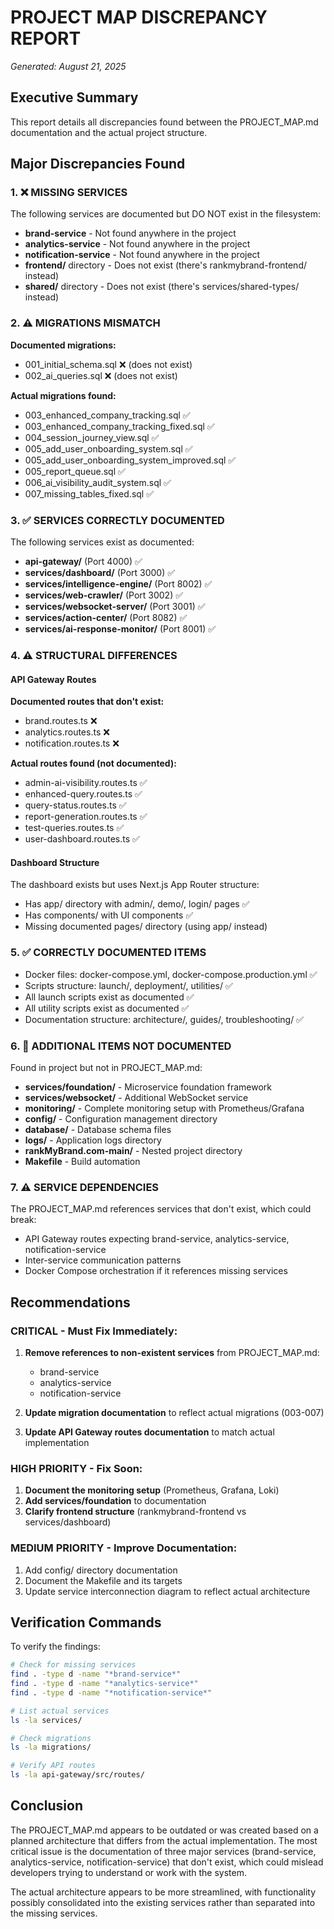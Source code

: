 # PROJECT MAP DISCREPANCY REPORT
*Generated: August 21, 2025*

## Executive Summary
This report details all discrepancies found between the PROJECT_MAP.md documentation and the actual project structure.

## Major Discrepancies Found

### 1. ❌ MISSING SERVICES
The following services are documented but DO NOT exist in the filesystem:
- **brand-service** - Not found anywhere in the project
- **analytics-service** - Not found anywhere in the project  
- **notification-service** - Not found anywhere in the project
- **frontend/** directory - Does not exist (there's rankmybrand-frontend/ instead)
- **shared/** directory - Does not exist (there's services/shared-types/ instead)

### 2. ⚠️ MIGRATIONS MISMATCH
**Documented migrations:**
- 001_initial_schema.sql ❌ (does not exist)
- 002_ai_queries.sql ❌ (does not exist)

**Actual migrations found:**
- 003_enhanced_company_tracking.sql ✅
- 003_enhanced_company_tracking_fixed.sql ✅
- 004_session_journey_view.sql ✅
- 005_add_user_onboarding_system.sql ✅
- 005_add_user_onboarding_system_improved.sql ✅
- 005_report_queue.sql ✅
- 006_ai_visibility_audit_system.sql ✅
- 007_missing_tables_fixed.sql ✅

### 3. ✅ SERVICES CORRECTLY DOCUMENTED
The following services exist as documented:
- **api-gateway/** (Port 4000) ✅
- **services/dashboard/** (Port 3000) ✅
- **services/intelligence-engine/** (Port 8002) ✅
- **services/web-crawler/** (Port 3002) ✅
- **services/websocket-server/** (Port 3001) ✅
- **services/action-center/** (Port 8082) ✅
- **services/ai-response-monitor/** (Port 8001) ✅

### 4. ⚠️ STRUCTURAL DIFFERENCES

#### API Gateway Routes
**Documented routes that don't exist:**
- brand.routes.ts ❌
- analytics.routes.ts ❌
- notification.routes.ts ❌

**Actual routes found (not documented):**
- admin-ai-visibility.routes.ts ✅
- enhanced-query.routes.ts ✅
- query-status.routes.ts ✅
- report-generation.routes.ts ✅
- test-queries.routes.ts ✅
- user-dashboard.routes.ts ✅

#### Dashboard Structure
The dashboard exists but uses Next.js App Router structure:
- Has app/ directory with admin/, demo/, login/ pages ✅
- Has components/ with UI components ✅
- Missing documented pages/ directory (using app/ instead)

### 5. ✅ CORRECTLY DOCUMENTED ITEMS
- Docker files: docker-compose.yml, docker-compose.production.yml ✅
- Scripts structure: launch/, deployment/, utilities/ ✅
- All launch scripts exist as documented ✅
- All utility scripts exist as documented ✅
- Documentation structure: architecture/, guides/, troubleshooting/ ✅

### 6. 📁 ADDITIONAL ITEMS NOT DOCUMENTED
Found in project but not in PROJECT_MAP.md:
- **services/foundation/** - Microservice foundation framework
- **services/websocket/** - Additional WebSocket service
- **monitoring/** - Complete monitoring setup with Prometheus/Grafana
- **config/** - Configuration management directory
- **database/** - Database schema files
- **logs/** - Application logs directory
- **rankMyBrand.com-main/** - Nested project directory
- **Makefile** - Build automation

### 7. ⚠️ SERVICE DEPENDENCIES
The PROJECT_MAP.md references services that don't exist, which could break:
- API Gateway routes expecting brand-service, analytics-service, notification-service
- Inter-service communication patterns
- Docker Compose orchestration if it references missing services

## Recommendations

### CRITICAL - Must Fix Immediately:
1. **Remove references to non-existent services** from PROJECT_MAP.md:
   - brand-service
   - analytics-service  
   - notification-service

2. **Update migration documentation** to reflect actual migrations (003-007)

3. **Update API Gateway routes documentation** to match actual implementation

### HIGH PRIORITY - Fix Soon:
1. **Document the monitoring setup** (Prometheus, Grafana, Loki)
2. **Add services/foundation** to documentation
3. **Clarify frontend structure** (rankmybrand-frontend vs services/dashboard)

### MEDIUM PRIORITY - Improve Documentation:
1. Add config/ directory documentation
2. Document the Makefile and its targets
3. Update service interconnection diagram to reflect actual architecture

## Verification Commands
To verify the findings:
```bash
# Check for missing services
find . -type d -name "*brand-service*" 
find . -type d -name "*analytics-service*"
find . -type d -name "*notification-service*"

# List actual services
ls -la services/

# Check migrations
ls -la migrations/

# Verify API routes
ls -la api-gateway/src/routes/
```

## Conclusion
The PROJECT_MAP.md appears to be outdated or was created based on a planned architecture that differs from the actual implementation. The most critical issue is the documentation of three major services (brand-service, analytics-service, notification-service) that don't exist, which could mislead developers trying to understand or work with the system.

The actual architecture appears to be more streamlined, with functionality possibly consolidated into the existing services rather than separated into the missing services.